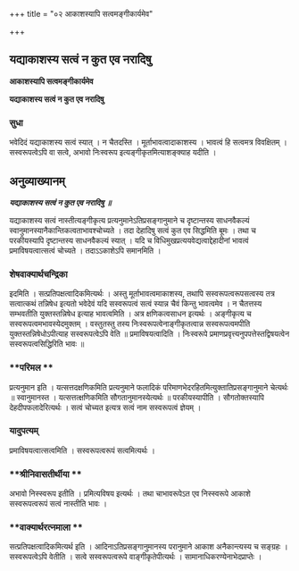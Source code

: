 +++
title = "०२ आकाशस्यापि सत्वमङ्गीकार्यमेव"

+++


## यद्याकाशस्य सत्वं न कुत एव नरादिषु

**आकाशस्यापि सत्वमङ्गीकार्यमेव**

**यद्याकाशस्य सत्वं न कुत एव नरादिषु**

### **सुधा**

भवेदिदं यद्याकाशस्य सत्वं स्यात् । न चैतदस्ति । मूर्ताभावत्वादाकाशस्य । भावत्वं हि सत्वमत्र विवक्षितम् । सस्वरूपत्वेऽपि वा सत्वे, अभावो निःस्वरूप इत्यङ्गीकृतमित्याशङ्क्याह यदीति ।

## **अनुव्याख्यानम्**

***यद्याकाशस्य सत्वं न कुत एव नरादिषु ॥***

यद्याकाशस्य सत्वं नास्तीत्यङ्गीकृत्य प्रत्यनुमानेऽतिप्रसङ्गानुमाने च दृष्टान्तस्य साधनवैकल्यं स्वानुमानस्यानैकान्तिकत्वताभावश्चोच्यते । तदा देहादिषु सत्वं कुत एव सिद्धमिति बूमः । तथा च परकीयस्यापि दृष्टान्तस्य साधनवैकल्यं स्यात् । यदि च विधिमुखप्रत्ययवेद्यत्वाद्देहादीनां भावत्वं प्रमाविषयत्वात्सत्वं चोच्यते । तदाऽऽकाशेऽपि समानमिति ।

### **शेषवाक्यार्थचन्द्रिका**

इदमिति । सत्प्रतिपक्षत्वादिकमित्यर्थः । अस्तु मूर्ताभावत्वमाकाशस्य, तथापि सस्वरूपत्वरूपसत्वस्य तत्र सत्वात्कथं तन्निषेध इत्यतो भवेदेवं यदि सस्वरूपत्वं सत्वं स्यान्न चैवं किन्तु भावत्वमेव । न चैतत्तस्य सम्भवतीति युक्तस्तन्निषेध इत्याह भावत्वमिति । अत्र क्षणिकत्वसाधन इत्यर्थः । अङ्गीकृत्य च सस्वरूपत्वमभावस्येदमुक्तम् । वस्तुतस्तु तस्य निःस्वरूपत्वेनाङ्गीकृतत्वान्न सस्वरूपत्वमपीति युक्तस्तन्निषेधोऽपीत्याह सस्वरूपत्वेऽपि वेति ॥ प्रमाविषयत्वादिति । निःस्वरूपे प्रमाणप्रवृत्त्यनुपपत्तेस्तद्विषयत्वेन सस्वरूपत्वसिद्धिरिति भावः ॥

### **परिमल **

प्रत्यनुमान इति । यत्सत्तदक्षणिकमिति प्रत्यनुमाने फलादिकं परिमाणभेदरहितमित्युक्तातिप्रसङ्गानुमाने चेत्यर्थः ॥ स्वानुमानस्त । यत्सत्तत्क्षणिकमिति सौगतानुमानस्येत्यर्थः ॥ परकीयस्यापीति । सौगतोक्तस्यापि देहदीपफलादेरित्यर्थः । सत्वं चोच्यत इत्यत्र सत्वं नाम सस्वरूपत्वं ज्ञेयम् ।

### **यादुपत्यम्**

प्रमाविषयत्वात्सत्वमिति । सस्वरूपत्वरूपं सत्वमित्यर्थः ।

### **श्रीनिवासतीर्थीया **

अभावो निस्स्वरूप इतीति । प्रमित्यविषय इत्यर्थः । तथा चाभावरूपेऽत एव निस्स्वरूपे आकाशे सस्वरूपत्वरूपं सत्वं नास्तीति भावः ।

### **वाक्यार्थरत्नमाला **

सत्प्रतिपक्षत्वादिकमित्यर्थ इति । आदिनाऽतिप्रसङ्गानुमानस्य परानुमाने आकाश अनैकान्त्यस्य च सङ्ग्रहः । सस्वरूपत्वेऽपि वेतीति । सत्वे सस्वरूपत्वरूपे वाङ्गीकृतेपीत्यर्थः । सामानाधिकरण्येनाभेदप्राप्तेः ।

